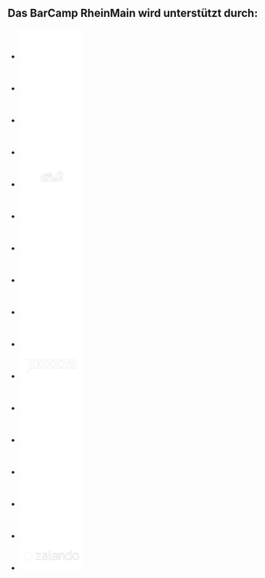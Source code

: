 ## Das BarCamp RheinMain wird unterstützt durch:

 * [![DESIGNERDOCK - Personalberatung für Kommunikation und Marketing](./img/designerdock.png)](http://www.designerdock.de/ueber-uns/unsere-vorteile)
 * [![essquare – we help build organizations of the future by building products for today](./img/essquare.png)](http://www.essquare.de/)
 * [![etecture – digital architects](./img/etecture.png)](http://www.etecture.de/)
 * [![giinco – Full-Service Interaktivagentur mit Sitz in Wiesbaden](./img/giinco.png)](http://www.giinco.de/)
 * [![Jack Wolfskin – At Home Outdoors](./img/jackwolfskin.png)](http://www.jack-wolfskin.de/)
 * [![launchwerk GmbH - Agentur für individuelle Webanwendungen](./img/launchwerk.png)](http://launchwerk.de/)
 * [![LindenKaffee – Service erleben und genießen.](./img/lindenkaffee.png)](http://www.lindenkaffee.com/)
 * [![netz98 – new media gmbh](./img/netz98.png)](http://www.netz98.de/)
 * [![NIDAG – Internet-Dienstleister für E-Commerce, Mobile und Enterprise 2.0](./img/nidag.png)](http://www.nidag.de/)
 * [![Online Digital X – Cross Media Online Marketing](./img/online-digitalx.png)](http://www.online-digitalx.de/)
 * [![pixoona.com – Share Moments, not Photos](./img/pixoona.png)](http://pixoona.com/)
 * [![Scholz & Volkmer](./img/s-v.png)](http://www.s-v.de/)
 * [![simyo – Weil einfach einfach einfach ist.](./img/simyo.png)](https://www.simyo.de/)
 * [![Teamwork PM – Online Project Management Software, simple task manager](./img/teamworkpm.png)](http://www.teamworkpm.net/)
 * [![TCI Rechtsanwälte](./img/tci.png)](http://www.tcilaw.de/)
 * [![webgrrls.de e.V. – Business-Networking für Frauen in den Neuen Medien](./img/webgrrls.png)](http://www.webgrrls.de/)
 * [![Zalando – Schuhe & Mode online kaufen](./img/zalando.png)](http://www.zalando.de/)

